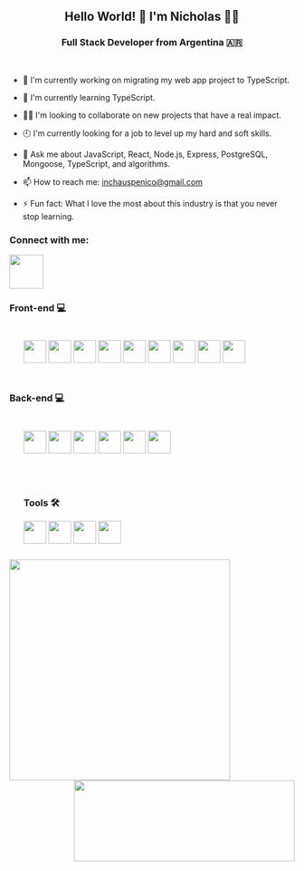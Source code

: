 <div align="center"> 

## Hello World! 👋 I'm Nicholas 🧑‍💻

</div>



<div align="center">

### Full Stack Developer from Argentina 🇦🇷 

</div>


<br>



- 🔭 I'm currently working on migrating my web app project to TypeScript.

- 🌱 I'm currently learning TypeScript.

- 🕵️‍♂️ I'm looking to collaborate on new projects that have a real impact.

- 🕘 I'm currently looking for a job to level up my hard and soft skills.

- 💬 Ask me about JavaScript, React, Node.js, Express, PostgreSQL, Mongoose, TypeScript, and algorithms.

- 📫 How to reach me: inchauspenico@gmail.com

- ⚡ Fun fact: What I love the most about this industry is that you never stop learning.




### Connect with me: 
<a href="https://www.linkedin.com/in/nicholas-inchauspe/"><img src="https://img.icons8.com/color/48/000000/linkedin.png" style="heigh:60px;width:60px"/></a>
<div> 

### Front-end  💻
<div style="padding:25px"> 
<img src="https://user-images.githubusercontent.com/94872647/227661380-d006501a-6542-4ace-b960-af73447782c9.png" style="height:40px;width:40px"/> 
<img src="https://user-images.githubusercontent.com/94872647/227661750-38140331-323f-463f-aa24-58a3288db850.png" style="height:40px;width:40px" />
<img src="https://user-images.githubusercontent.com/94872647/227662273-687c6085-4e08-4839-a51d-255bf5e68d2d.png" style="height:40px;width:40px" />
<img src="https://user-images.githubusercontent.com/94872647/227739570-bdd55092-6478-4a90-912e-63e46874c693.png" style="height:40px;width:40px" />
<img src="https://user-images.githubusercontent.com/94872647/227739604-800e4715-005f-4fea-a079-27f039f81ed4.png" style="height:40px;width:40px" />
<img src="https://user-images.githubusercontent.com/94872647/227739675-fe37dbd0-6234-441c-aecd-34b0126766d2.png" style="height:40px;width:40px" />
<img src="https://user-images.githubusercontent.com/94872647/227771085-becaffb9-beb3-498d-af1a-a52de5c3e59c.png" style="height:40px;width:40px" />
<img src="https://user-images.githubusercontent.com/94872647/227740867-47ba0184-ddf4-47e4-a9e1-a4eb95b2a7b1.png" style="height:40px;width:40px" />
<img src="https://user-images.githubusercontent.com/94872647/227741191-7a731bf0-1ef7-4773-a316-f22fad2ce442.png" style="height:40px;width:40px" />
</div>


### Back-end  💻
<div style="padding:25px"> 
<img src="https://user-images.githubusercontent.com/94872647/227662838-6919336c-578b-42e9-bdad-cd70cb16b5f2.png" style="height:40px;width:40px" />
<img src="https://user-images.githubusercontent.com/94872647/227771468-b84ffce0-c776-4b02-a7f7-bc5eb5bc6f8e.png" style="max-height:40px;width:40px" />
<img src="https://user-images.githubusercontent.com/94872647/227740036-7f892401-2c8c-470f-b097-f05402428909.png" style="height:40px;width:40px" />
<img src="https://user-images.githubusercontent.com/94872647/227740824-f2319bb2-6055-4c31-b543-2d498ed982c1.png" style="height:40px;width:40px" />
<img src="https://user-images.githubusercontent.com/94872647/227740130-e2b772f1-f1af-47b8-86eb-de3bf9cb8128.png" style="height:40px;width:40px" />
<img src="https://user-images.githubusercontent.com/94872647/227740282-331ce102-7c82-4a1a-9c71-84f8701ce863.png" style="height:40px;width:40px" />
</div>

<div style="padding:25px"> 


### Tools 🛠️
<img src="https://user-images.githubusercontent.com/94872647/227739710-8454480e-1dea-4e23-bf46-f4259906c8f3.png" style="height:40px;width:40px" />
<img src="https://user-images.githubusercontent.com/94872647/227739739-fdc20972-d759-4b2f-aaf8-e640d3cac324.png" style="height:40px;width:40px" />
<img src="https://user-images.githubusercontent.com/94872647/227740643-6d207b1e-ba9c-4141-8d76-a8249443838c.png" style="height:40px;width:40px" />
<img src="https://user-images.githubusercontent.com/94872647/227741956-1e12e020-93ed-4ce7-ba4f-69f08eddd3ac.png" style="height:40px;width:40px" />
</div>

</div>

<a href="https://github.com/NicholasInchauspe2/github-readme-stats" style="margin-right:385px">
  <img align="left" src="https://github-readme-stats.vercel.app/api?username=NicholasInchauspe2&hide=contribs&show_icons=true&count_private=true&theme=radical"  style="width:390px"/>
</a>
<a href="https://github.com/NicholasInchauspe2">
  <img  align="right"  style="width:390px;height:143px" src="https://github-readme-stats.vercel.app/api/top-langs/?username=NicholasInchauspe2&layout=compact" />
</a>





